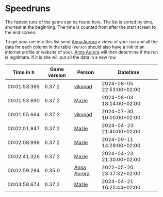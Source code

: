 # Speedruns

The fastest runs of the game can be found here. The list is sorted by time, shortest at the beginning. The time is counted from after the start screen to the end screen.

To get your run into this list send [Anna Aurora][annaaurora] a video of your run and all the data for each column in the table (`Person` should also have a link to an internet profile or website of you). [Anna Aurora][annaaurora] will then determine if the run is legitimate. If it is she will put all the data in a new row.

[annaaurora]: https://annaaurora.eu
[ent]: https://ent.codeberg.page
[mazie]: https://mazie.rocks
[vikonad]: https://github.com/Vikonad

| Time in h    | Game version | Person                                | Datetime                  |
| ------------ | ------------ | --------------------------------------| ------------------------- |
| 00:01:53.365 | 0.37.2       | [vikonad][vikonad]                    | 2024-08-05 22:53:00+02:00 |
| 00:01:53.690 | 0.37.2       | [Mazie][mazie]                        | 2024-08-03 18:14:00+02:00 |
| 00:01:55.664 | 0.37.2       | [vikonad][vikonad]                    | 2024-07-30 16:00:00+02:00 |
| 00:02:01.947 | 0.37.2       | [Mazie][mazie]                        | 2024-04-23 21:40:00+02:00 |
| 00:02:08.996 | 0.37.2       | [Mazie][mazie]                        | 2024-09-11 14:29:00+02:00 |
| 00:02:41.326 | 0.37.2       | [Mazie][mazie]                        | 2024-04-23 21:30:00+02:00 |
| 00:02:59.284 | 0.35.0       | [Anna Aurora][annaaurora]             | 2022-05-20 23:37:32+02:00 |
| 00:03:58.674 | 0.37.2       | [Mazie][mazie]                        | 2024-04-21 16:25:44+02:00 |
